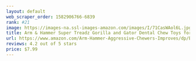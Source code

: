 ```yaml
---
layout: default 
﻿web_scraper_order: 1582906766-6839
rank: #21
image: https://images-na.ssl-images-amazon.com/images/I/71CasWAol6L.jpg
title: Arm & Hammer Super Treadz Gorilla and Gator Dental Chew Toys for Dogs | Dental Toy for…
url: https://www.amazon.com/Arm-Hammer-Aggressive-Chewers-Improves/dp/B01N35LFO6/ref=zg_mw_pet-supplies_21?_encoding=UTF8&psc=1&refRID=1681C9HM719PR5VMS4KX
reviews: 4.2 out of 5 stars
price: $7.99 
---
```

